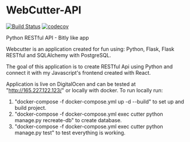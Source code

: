 # WebCutter-API
[![Build Status](https://travis-ci.org/HumbleNarcissus/WebCutter-API.svg?branch=master)](https://travis-ci.org/HumbleNarcissus/WebCutter-API) [![codecov](https://codecov.io/gh/HumbleNarcissus/WebCutter-API/branch/master/graph/badge.svg)](https://codecov.io/gh/HumbleNarcissus/WebCutter-API)

Python RESTful API - Bitly like app

Webcutter is an application created for fun using: Python, Flask, Flask RESTful and SQLAlchemy with PostgreSQL.

The goal of this application is to create RESTful Api using Python and connect it with my Javascript's frontend created with React.

Application is live on DigitalOcen and can be tested at "http://165.227.122.123/" or locally with docker.
To run locally run:
1. "docker-compose -f docker-compose.yml up -d --build" to set up and build project.
2. "docker-compose -f docker-compose.yml exec cutter python manage.py recreate-db" to create database.
3. "docker-compose -f docker-compose.yml exec cutter python manage.py test" to test everything is working.
